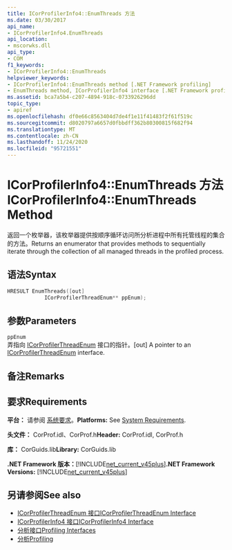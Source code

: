```yaml
---
title: ICorProfilerInfo4::EnumThreads 方法
ms.date: 03/30/2017
api_name:
- ICorProfilerInfo4.EnumThreads
api_location:
- mscorwks.dll
api_type:
- COM
f1_keywords:
- ICorProfilerInfo4::EnumThreads
helpviewer_keywords:
- ICorProfilerInfo4::EnumThreads method [.NET Framework profiling]
- EnumThreads method, ICorProfilerInfo4 interface [.NET Framework profiling]
ms.assetid: bca7a5b4-c207-4894-918c-0733926296dd
topic_type:
- apiref
ms.openlocfilehash: df0e66c8563404d7de4f1e11f41483f2f61f519c
ms.sourcegitcommit: d8020797a6657d0fbbdff362b80300815f682f94
ms.translationtype: MT
ms.contentlocale: zh-CN
ms.lasthandoff: 11/24/2020
ms.locfileid: "95721551"
---
```

# <a name="icorprofilerinfo4enumthreads-method"></a><span data-ttu-id="d65ff-102">ICorProfilerInfo4::EnumThreads 方法</span><span class="sxs-lookup"><span data-stu-id="d65ff-102">ICorProfilerInfo4::EnumThreads Method</span></span>

<span data-ttu-id="d65ff-103">返回一个枚举器，该枚举器提供按顺序循环访问所分析进程中所有托管线程的集合的方法。</span><span class="sxs-lookup"><span data-stu-id="d65ff-103">Returns an enumerator that provides methods to sequentially iterate through the collection of all managed threads in the profiled process.</span></span>  
  
## <a name="syntax"></a><span data-ttu-id="d65ff-104">语法</span><span class="sxs-lookup"><span data-stu-id="d65ff-104">Syntax</span></span>  
  
```cpp  
HRESULT EnumThreads([out]  
            ICorProfilerThreadEnum** ppEnum);  
```  
  
## <a name="parameters"></a><span data-ttu-id="d65ff-105">参数</span><span class="sxs-lookup"><span data-stu-id="d65ff-105">Parameters</span></span>  

 `ppEnum`  
 <span data-ttu-id="d65ff-106">弄指向 [ICorProfilerThreadEnum](icorprofilerthreadenum-interface.md) 接口的指针。</span><span class="sxs-lookup"><span data-stu-id="d65ff-106">[out] A pointer to an [ICorProfilerThreadEnum](icorprofilerthreadenum-interface.md) interface.</span></span>  
  
## <a name="remarks"></a><span data-ttu-id="d65ff-107">备注</span><span class="sxs-lookup"><span data-stu-id="d65ff-107">Remarks</span></span>  
  
## <a name="requirements"></a><span data-ttu-id="d65ff-108">要求</span><span class="sxs-lookup"><span data-stu-id="d65ff-108">Requirements</span></span>  

 <span data-ttu-id="d65ff-109">**平台：** 请参阅 [系统要求](../../get-started/system-requirements.md)。</span><span class="sxs-lookup"><span data-stu-id="d65ff-109">**Platforms:** See [System Requirements](../../get-started/system-requirements.md).</span></span>  
  
 <span data-ttu-id="d65ff-110">**头文件：** CorProf.idl、CorProf.h</span><span class="sxs-lookup"><span data-stu-id="d65ff-110">**Header:** CorProf.idl, CorProf.h</span></span>  
  
 <span data-ttu-id="d65ff-111">**库：** CorGuids.lib</span><span class="sxs-lookup"><span data-stu-id="d65ff-111">**Library:** CorGuids.lib</span></span>  
  
 <span data-ttu-id="d65ff-112">**.NET Framework 版本：**[!INCLUDE[net_current_v45plus](../../../../includes/net-current-v45plus-md.md)]</span><span class="sxs-lookup"><span data-stu-id="d65ff-112">**.NET Framework Versions:** [!INCLUDE[net_current_v45plus](../../../../includes/net-current-v45plus-md.md)]</span></span>  
  
## <a name="see-also"></a><span data-ttu-id="d65ff-113">另请参阅</span><span class="sxs-lookup"><span data-stu-id="d65ff-113">See also</span></span>

- [<span data-ttu-id="d65ff-114">ICorProfilerThreadEnum 接口</span><span class="sxs-lookup"><span data-stu-id="d65ff-114">ICorProfilerThreadEnum Interface</span></span>](icorprofilerthreadenum-interface.md)
- [<span data-ttu-id="d65ff-115">ICorProfilerInfo4 接口</span><span class="sxs-lookup"><span data-stu-id="d65ff-115">ICorProfilerInfo4 Interface</span></span>](icorprofilerinfo4-interface.md)
- [<span data-ttu-id="d65ff-116">分析接口</span><span class="sxs-lookup"><span data-stu-id="d65ff-116">Profiling Interfaces</span></span>](profiling-interfaces.md)
- [<span data-ttu-id="d65ff-117">分析</span><span class="sxs-lookup"><span data-stu-id="d65ff-117">Profiling</span></span>](index.md)
